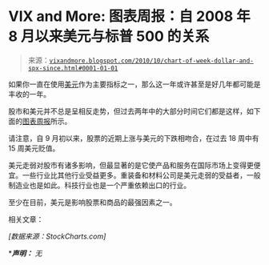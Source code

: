 <!--yml

分类：未分类

日期：2024-05-18 17:01:34

-->

# VIX and More: 图表周报：自 2008 年 8 月以来美元与标普 500 的关系

> 来源：[`vixandmore.blogspot.com/2010/10/chart-of-week-dollar-and-spx-since.html#0001-01-01`](http://vixandmore.blogspot.com/2010/10/chart-of-week-dollar-and-spx-since.html#0001-01-01)

如果你一直在使用[美元](http://vixandmore.blogspot.com/search/label/dollar)作为主要指标之一，那么这一年或许甚至是好几年都可能是丰收的一年。

股市和美元并不总是呈相反走势，但过去两年中的大部分时间它们都是这样，如下面的[图表周报](http://vixandmore.blogspot.com/search/label/chart%20of%20the%20week)所示。

请注意，自 9 月初以来，股票的近期上涨与美元的下跌相吻合，在过去 18 周中有 15 周美元贬值。

美元走弱对股市有诸多影响，但最显著的是它使产品和服务在国际市场上变得更便宜。一些行业比其他行业受益更多。重装备和材料公司是美元走弱的受益者，一般制造业也是如此。科技行业也是一个严重依赖出口的行业。

至少在目前，美元是影响股票和商品的最强因素之一。

相关文章：

*[数据来源：StockCharts.com]*

****声明：*** *无*
